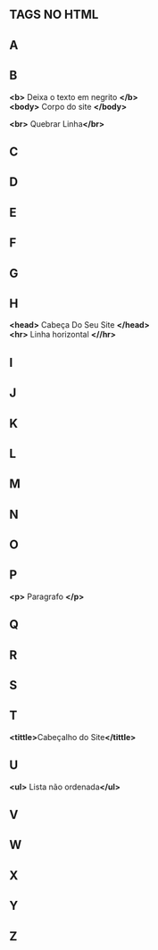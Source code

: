 ## TAGS NO HTML

## A

## B 
<b>&lt;b&gt;</b> Deixa o texto em negrito <b>&lt;/b&gt;</b>  
<b>&lt;body&gt;</b> Corpo do site <b>&lt;/body&gt;</b>

<b>&lt;br&gt;</b> Quebrar Linha<b>&lt;/br&gt;</b>

## C

## D

## E

## F

## G

## H
<b>&lt;head&gt;</b> Cabeça Do Seu Site <b>&lt;/head&gt;</b>  
<b>&lt;hr&gt;</b> Linha horizontal <b>&lt;//hr&gt;</b>

## I 

## J

## K

## L

## M

## N

## O

## P
<b>&lt;p&gt;</b> Paragrafo <b>&lt;/p&gt;</b>

## Q

## R

## S

## T
<b>&lt;tittle&gt;</b>Cabeçalho do Site<b>&lt;/tittle&gt;</b>  

## U
<b>&lt;ul&gt;</b> Lista não ordenada<b>&lt;/ul&gt;</b>

## V

## W

## X

## Y

## Z
